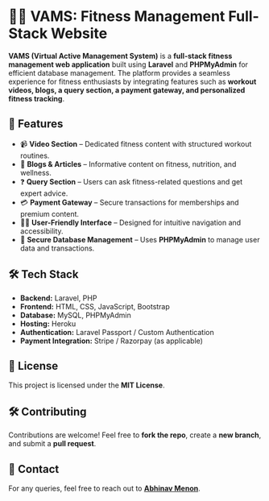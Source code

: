 
# 🏋️‍♂️ VAMS: Fitness Management Full-Stack Website

**VAMS (Virtual Active Management System)** is a **full-stack fitness management web application** built using **Laravel** and **PHPMyAdmin** for efficient database management. The platform provides a seamless experience for fitness enthusiasts by integrating features such as **workout videos, blogs, a query section, a payment gateway, and personalized fitness tracking**.

## 🚀 Features

- 📹 **Video Section** – Dedicated fitness content with structured workout routines.
- 📝 **Blogs & Articles** – Informative content on fitness, nutrition, and wellness.
- ❓ **Query Section** – Users can ask fitness-related questions and get expert advice.
- 💳 **Payment Gateway** – Secure transactions for memberships and premium content.
- 🏋️‍♂️ **User-Friendly Interface** – Designed for intuitive navigation and accessibility.
- 🔐 **Secure Database Management** – Uses **PHPMyAdmin** to manage user data and transactions.

## 🛠️ Tech Stack

- **Backend:** Laravel, PHP
- **Frontend:** HTML, CSS, JavaScript, Bootstrap
- **Database:** MySQL, PHPMyAdmin
- **Hosting:** Heroku
- **Authentication:** Laravel Passport / Custom Authentication
- **Payment Integration:** Stripe / Razorpay (as applicable)

## 📜 License

This project is licensed under the **MIT License**.

## 🛠️ Contributing

Contributions are welcome! Feel free to **fork the repo**, create a **new branch**, and submit a **pull request**.

## 📩 Contact

For any queries, feel free to reach out to **[Abhinav Menon](mailto:abhinavmenon54@gmail.com)**.
